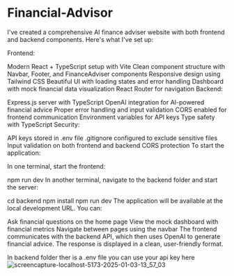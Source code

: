 ﻿# Financial-Advisor
I've created a comprehensive AI finance adviser website with both frontend and backend components. Here's what I've set up:

Frontend:

Modern React + TypeScript setup with Vite
Clean component structure with Navbar, Footer, and FinanceAdviser components
Responsive design using Tailwind CSS
Beautiful UI with loading states and error handling
Dashboard with mock financial data visualization
React Router for navigation
Backend:

Express.js server with TypeScript
OpenAI integration for AI-powered financial advice
Proper error handling and input validation
CORS enabled for frontend communication
Environment variables for API keys
Type safety with TypeScript
Security:

API keys stored in .env file
.gitignore configured to exclude sensitive files
Input validation on both frontend and backend
CORS protection
To start the application:

In one terminal, start the frontend:

npm run dev
In another terminal, navigate to the backend folder and start the server:

cd backend
npm install
npm run dev
The application will be available at the local development URL. You can:

Ask financial questions on the home page
View the mock dashboard with financial metrics
Navigate between pages using the navbar
The frontend communicates with the backend API, which then uses OpenAI to generate financial advice. The response is displayed in a clean, user-friendly format.



In backend folder ther is a .env file 
you can use your api key here
![screencapture-localhost-5173-2025-01-03-13_57_03](https://github.com/user-attachments/assets/66af19c5-91b1-4247-a66e-2a26e8cd9559)
